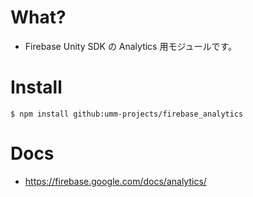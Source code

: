 # What?

* Firebase Unity SDK の Analytics 用モジュールです。

# Install

```shell
$ npm install github:umm-projects/firebase_analytics
```

# Docs

* https://firebase.google.com/docs/analytics/

